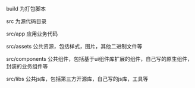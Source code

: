
build 为打包脚本

src 为源代码目录



src/app 应用业务代码

src/assets 公共资源，包括样式，图片，其他二进制文件等

src/components 公共组件，包括基于ui组件库扩展的组件，自己写的原生组件，封装的业务组件等

src/libs 公共js库，包括第三方开源库，自己写的js库，工具等

